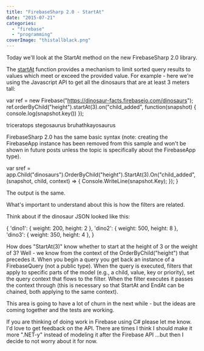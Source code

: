 ```yaml
---
title: "FirebaseSharp 2.0 - StartAt"
date: "2015-07-21"
categories: 
  - "firebase"
  - "programming"
coverImage: "thistallblack.png"
---
```


Today we'll look at the StartAt method on the new FirebaseSharp 2.0 library.

The [startAt](https://www.firebase.com/docs/web/api/query/startat.html) function provides a mechanism to limit sorted query results to values which meet or exceed the provided value. For example - here we're using the Javascript API to get all the dinosaurs that are at least 3 meters tall:

var ref = new Firebase("https://dinosaur-facts.firebaseio.com/dinosaurs");
ref.orderByChild("height").startAt(3).on("child\_added", function(snapshot) {
  console.log(snapshot.key())
});

triceratops
stegosaurus
bruhathkayosaurus

FirebaseSharp 2.0 has the same basic syntax (note: creating the FirebaseApp instance has been removed from this sample and won't be shown in future posts unless the topic is specifically about the FirebaseApp type).

var sref = app.Child("dinosaurs").OrderByChild("height").StartAt(3).On("child\_added",
    (snapshot, child, context) => {
        Console.WriteLine(snapshot.Key);
    });
}

The output is the same.

What's important to understand about this is how the filters are related.

Think about if the dinosaur JSON looked like this:

{
    'dino1': {
        weight: 200,
        height: 2
    },
    'dino2': {
        weight: 500,
        height: 8
    },
    'dino3': {
        weight: 350,
        height: 4
    },
}

How does "StartAt(3)" know whether to start at the height of 3 or the weight of 3? Well - we know from the context of the OrderByChild("height") that precedes it. When you begin a query you get back an instance of a FirebaseQuery (not a public type). When the query is executed, filters that apply to specific parts of the model (e.g., a child, value, key or priority), set the query context that flows to the filter. When the filter executes it passes the context through (this is necessary so that StartAt and EndAt can be chained, both applying to the same context).

This area is going to have a lot of churn in the next while - but the ideas are coming together and the tests are working.

If you are thinking of doing work in Firebase using C# please let me know. I'd love to get feedback on the API. There are times I think I should make it more ".NET-y" instead of modeling it after the Firebase API ...but then I decide to not worry about it for now.
